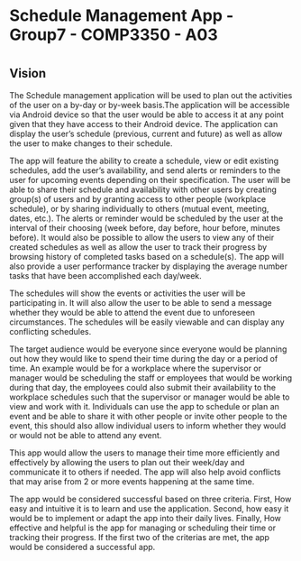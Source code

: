 # Schedule Management App - Group7 - COMP3350 - A03
#
## Vision
The Schedule management application will be used to plan out the activities of the user on a by-day or by-week basis.The application will be accessible via Android device so that the user would be able to access it at any point given that they have access to their Android device. The application can display the user’s schedule (previous, current and future) as well as allow the user to make changes to their schedule.

The app will feature the ability to create a schedule, view or edit existing schedules, add the user’s availability, and send alerts or reminders to the user for upcoming events depending on their specification. The user will be able to share their schedule and availability with other users by creating group(s) of users and by granting access to other people (workplace schedule), or by sharing individually to others (mutual event, meeting, dates, etc.). The alerts or reminder would be scheduled by the user at the interval of their choosing (week before, day before, hour before, minutes before). It would also be possible to allow the users to view any of their created schedules as well as allow the user to track their progress by browsing history of completed tasks based on a schedule(s). The app will also provide a user performance tracker by displaying the average number tasks that have been accomplished each day/week.

The schedules will show the events or activities the user will be participating in. It will also allow the user to be able to send a message whether they would be able to attend the event due to unforeseen circumstances. The schedules will be easily viewable and can display any conflicting schedules.

The target audience would be everyone since everyone would be planning out how they would like to spend their time during the day or a period of time. An example would be for a workplace where the supervisor or manager would be scheduling the staff or employees that would be working during that day, the employees could also submit their availability to the workplace schedules such that the supervisor or manager would be able to view and work with it. Individuals can use the app to schedule or plan an event and be able to share it with other people or invite other people to the event, this should also allow individual users to inform whether they would or would not be able to attend any event.

This app would allow the users to manage their time more efficiently and effectively by allowing the users to plan out their week/day and communicate it to others if needed. The app will also help avoid conflicts that may arise from 2 or more events happening at the same time.

The app would be considered successful based on three criteria. First, How easy and intuitive it is to learn and use the application. Second, how easy it would be to implement or adapt the app into their daily lives. Finally, How effective and helpful is the app for managing or scheduling their time or tracking their progress. If the first two of the criterias are met, the app would be considered a successful app.